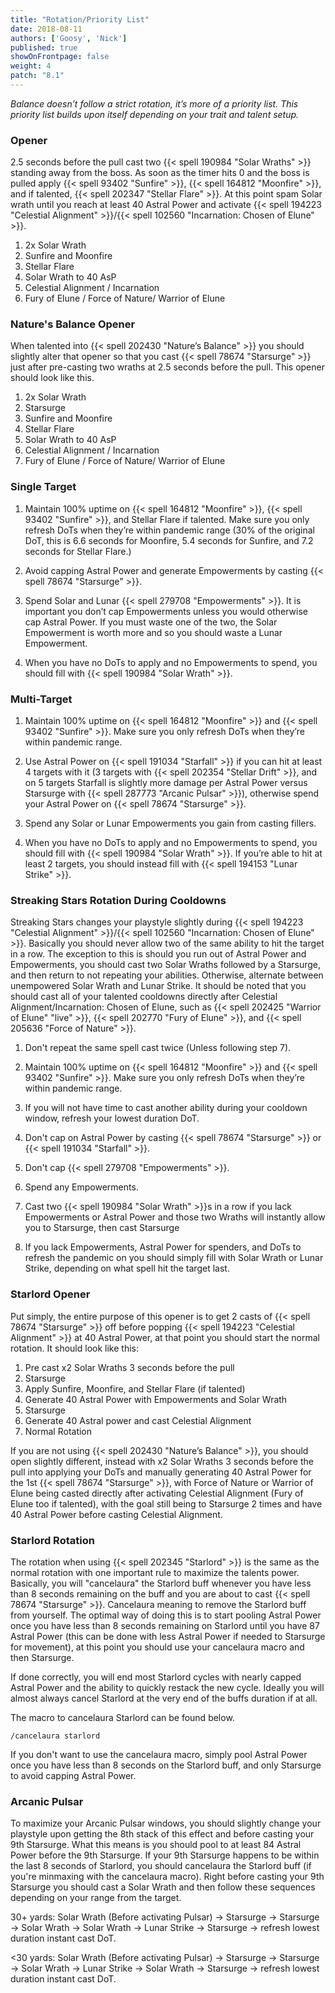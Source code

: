 ```yaml
---
title: "Rotation/Priority List"
date: 2018-08-11
authors: ['Goosy', 'Nick']
published: true
showOnFrontpage: false
weight: 4
patch: "8.1"
---
```


*Balance doesn’t follow a strict rotation, it’s more of a priority list. This priority list builds upon itself depending on your trait and talent setup.*

### Opener

2.5 seconds before the pull cast two {{< spell 190984 "Solar Wraths" >}} standing away from the boss. As soon as the timer hits 0 and the boss is pulled apply {{< spell 93402 "Sunfire" >}}, {{< spell 164812 "Moonfire" >}}, and if talented, {{< spell 202347 "Stellar Flare" >}}. At this point spam Solar wrath until you reach at least 40 Astral Power and activate {{< spell 194223 "Celestial Alignment" >}}/{{< spell 102560 "Incarnation: Chosen of Elune" >}}.

1. 2x Solar Wrath
2. Sunfire and Moonfire
3. Stellar Flare
4. Solar Wrath to 40 AsP
5. Celestial Alignment / Incarnation
6. Fury of Elune / Force of Nature/ Warrior of Elune

### Nature's Balance Opener

When talented into {{< spell 202430 "Nature’s Balance" >}} you should slightly alter that opener so that you cast {{< spell 78674 "Starsurge" >}} just after pre-casting two wraths at 2.5 seconds before the pull. This opener should look like this. 

1. 2x Solar Wrath
2. Starsurge
3. Sunfire and Moonfire
4. Stellar Flare
5. Solar Wrath to 40 AsP
6. Celestial Alignment / Incarnation
7. Fury of Elune / Force of Nature/ Warrior of Elune



### Single Target

1. Maintain 100% uptime on {{< spell 164812 "Moonfire" >}}, {{< spell 93402 "Sunfire" >}}, and Stellar Flare if talented. Make sure you only refresh DoTs when they’re within pandemic range (30% of the original DoT, this is 6.6 seconds for Moonfire, 5.4 seconds for Sunfire, and 7.2 seconds for Stellar Flare.)

2. Avoid capping Astral Power and generate Empowerments by casting {{< spell 78674 "Starsurge" >}}.

3. Spend Solar and Lunar {{< spell 279708 "Empowerments" >}}. It is important you don’t cap Empowerments unless you would otherwise cap Astral Power. If you must waste one of the two, the Solar Empowerment is worth more and so you should waste a Lunar Empowerment.

4. When you have no DoTs to apply and no Empowerments to spend, you should fill with {{< spell 190984 "Solar Wrath" >}}.

### Multi-Target

1. Maintain 100% uptime on {{< spell 164812 "Moonfire" >}} and {{< spell 93402 "Sunfire" >}}. Make sure you only refresh DoTs when they’re within pandemic range.

2. Use Astral Power on {{< spell 191034 "Starfall" >}} if you can hit at least 4 targets with it (3 targets with {{< spell 202354 "Stellar Drift" >}}, and on 5 targets Starfall is slightly more damage per Astral Power versus Starsurge with {{< spell 287773 "Arcanic Pulsar" >}}), otherwise spend your Astral Power on {{< spell 78674 "Starsurge" >}}.

3. Spend any Solar or Lunar Empowerments you gain from casting fillers.

4. When you have no DoTs to apply and no Empowerments to spend, you should fill with {{< spell 190984 "Solar Wrath" >}}. If you’re able to hit at least 2 targets, you should instead fill with {{< spell 194153 "Lunar Strike" >}}.

### Streaking Stars Rotation During Cooldowns

Streaking Stars changes your playstyle slightly during {{< spell 194223 "Celestial Alignment" >}}/{{< spell 102560 "Incarnation: Chosen of Elune" >}}. Basically you should never allow two of the same ability to hit the target in a row. The exception to this is should you run out of Astral Power and Empowerments, you should cast two Solar Wraths followed by a Starsurge, and then return to not repeating your abilities. Otherwise, alternate between unempowered Solar Wrath and Lunar Strike. It should be noted that you should cast all of your talented cooldowns directly after Celestial Alignment/Incarnation: Chosen of Elune, such as {{< spell 202425 "Warrior of Elune" "live" >}}, {{< spell 202770 "Fury of Elune" >}}, and {{< spell 205636 "Force of Nature" >}}.

1. Don't repeat the same spell cast twice (Unless following step 7).

2. Maintain 100% uptime on {{< spell 164812 "Moonfire" >}} and {{< spell 93402 "Sunfire" >}}. Make sure you only refresh DoTs when they’re within pandemic range.

3. If you will not have time to cast another ability during your cooldown window, refresh your lowest duration DoT.

4. Don't cap on Astral Power by casting {{< spell 78674 "Starsurge" >}} or {{< spell 191034 "Starfall" >}}.

5. Don't cap {{< spell 279708 "Empowerments" >}}.

6. Spend any Empowerments.

7. Cast two {{< spell 190984 "Solar Wrath" >}}s in a row if you lack Empowerments or Astral Power and those two Wraths will instantly allow you to Starsurge, then cast Starsurge

8. If you lack Empowerments, Astral Power for spenders, and DoTs to refresh the pandemic on you should simply fill with Solar Wrath or Lunar Strike, depending on what spell hit the target last.

### Starlord Opener

Put simply, the entire purpose of this opener is to get 2 casts of {{< spell 78674 "Starsurge" >}} off before popping {{< spell 194223 "Celestial Alignment" >}} at 40 Astral Power, at that point you should start the normal rotation. It should look like this:

1. Pre cast x2 Solar Wraths 3 seconds before the pull
2. Starsurge
3. Apply Sunfire, Moonfire, and Stellar Flare (if talented)
4. Generate 40 Astral Power with Empowerments and Solar Wrath
5. Starsurge
6. Generate 40 Astral power and cast Celestial Alignment
7. Normal Rotation

If you are not using {{< spell 202430 "Nature’s Balance" >}}, you should open slightly different, instead with x2 Solar Wraths 3 seconds before the pull into applying your DoTs and manually generating 40 Astral Power for the 1st {{< spell 78674 "Starsurge" >}}, with Force of Nature or Warrior of Elune being casted directly after activating Celestial Alignment (Fury of Elune too if talented), with the goal still being to Starsurge 2 times and have 40 Astral Power before casting Celestial Alignment.

### Starlord Rotation

The rotation when using {{< spell 202345 "Starlord" >}} is the same as the normal rotation with one important rule to maximize the talents power. Basically, you will "cancelaura" the Starlord buff whenever you have less than 8 seconds remaining on the buff and you are about to cast {{< spell 78674 "Starsurge" >}}. Cancelaura meaning to remove the Starlord buff from yourself. The optimal way of doing this is to start pooling Astral Power once you have less than 8 seconds remaining on Starlord until you have 87 Astral Power (this can be done with less Astral Power if needed to Starsurge for movement), at this point you should use your cancelaura macro and then Starsurge. 

If done correctly, you will end most Starlord cycles with nearly capped Astral Power and the ability to quickly restack the new cycle. Ideally you will almost always cancel Starlord at the very end of the buffs duration if at all. 

The macro to cancelaura Starlord can be found below.

```
/cancelaura starlord
```

If you don't want to use the cancelaura macro, simply pool Astral Power once you have less than 8 seconds on the Starlord buff, and only Starsurge to avoid capping Astral Power.

### Arcanic Pulsar

To maximize your Arcanic Pulsar windows, you should slightly change your playstyle upon getting the 8th stack of this effect and before casting your 9th Starsurge. What this means is you should pool to at least 84 Astral Power before the 9th Starsurge. If your 9th Starsurge happens to be within the last 8 seconds of Starlord, you should cancelaura the Starlord buff (if you're minmaxing with the cancelaura macro). Right before casting your 9th Starsurge you should cast a Solar Wrath and then follow these sequences depending on your range from the target.

30+ yards: Solar Wrath (Before activating Pulsar) -> Starsurge -> Starsurge -> Solar Wrath -> Solar Wrath -> Lunar Strike -> Starsurge -> refresh lowest duration instant cast DoT.

<30 yards: Solar Wrath (Before activating Pulsar) -> Starsurge -> Starsurge -> Solar Wrath -> Lunar Strike -> Solar Wrath -> Starsurge -> refresh lowest duration instant cast DoT.
